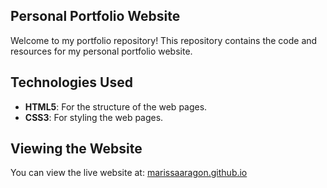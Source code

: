 ## Personal Portfolio Website
Welcome to my portfolio repository! This repository contains the code and resources for my personal portfolio website.

## Technologies Used
- **HTML5**: For the structure of the web pages.
- **CSS3**: For styling the web pages.
## Viewing the Website 
You can view the live website at: [marissaaragon.github.io](https://marissaaragon.github.io/)
